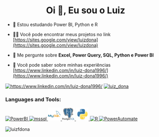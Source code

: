 <h1 align="center">Oi 👋, Eu sou o Luiz</h1>

- 🌱 Estou estudando Power BI, Python e R

- 👨‍💻 Você pode encontrar meus projetos no link [https://sites.google.com/view/luizdona](https://sites.google.com/view/luizdona)

- 💬 Me pergunte sobre **Excel, Power Query, SQL, Python e Power BI**

- 📄 Você pode saber sobre minhas experiências [https://www.linkedin.com/in/luiz-dona1996/](https://www.linkedin.com/in/luiz-dona1996/)


<p align="left">
<a href="https://linkedin.com/in/https://www.linkedin.com/in/luiz-dona1996/" target="blank"><img align="center" src="https://raw.githubusercontent.com/rahuldkjain/github-profile-readme-generator/master/src/images/icons/Social/linked-in-alt.svg" alt="https://www.linkedin.com/in/luiz-dona1996/" height="30" width="40" /></a>
<a href="https://instagram.com/luiz_dona" target="blank"><img align="center" src="https://raw.githubusercontent.com/rahuldkjain/github-profile-readme-generator/master/src/images/icons/Social/instagram.svg" alt="luiz_dona" height="30" width="40" /></a>
</p>

<h3 align="left">Languages and Tools:</h3>
<p align="left"><a href="https://powerbi.microsoft.com/pt-br/" target="_blank" rel="noreferrer"> <img    src="https://static.wixstatic.com/media/322cff_c3cd08ea165f4e41bdb604d646554fc5~mv2.png/v1/fill/w_420,h_420,al_c,lg_1,q_90/322cff_c3cd08ea165f4e41bdb604d646554fc5~mv2.webp" alt="PowerBI" width="40"
    height="40" /> </a>  <a href="https://www.microsoft.com/en-us/sql-server" target="_blank" rel="noreferrer"> <img src="https://www.svgrepo.com/show/303229/microsoft-sql-server-logo.svg" alt="mssql" width="40" height="40"/> </a> <a href="https://www.mysql.com/" target="_blank" rel="noreferrer"> <img src="https://raw.githubusercontent.com/devicons/devicon/master/icons/mysql/mysql-original-wordmark.svg" alt="mysql" width="40" height="40"/> </a> <a href="https://www.postgresql.org" target="_blank" rel="noreferrer"> <img src="https://raw.githubusercontent.com/devicons/devicon/master/icons/postgresql/postgresql-original-wordmark.svg" alt="postgresql" width="40" height="40"/> </a> <a href="https://www.python.org" target="_blank" rel="noreferrer"> <img src="https://raw.githubusercontent.com/devicons/devicon/master/icons/python/python-original.svg" alt="python" width="40" height="40"/> </a> <a href="https://www.r-project.org/" target="_blank" rel="noreferrer"> <img
    src="https://upload.wikimedia.org/wikipedia/commons/thumb/1/1b/R_logo.svg/800px-R_logo.svg.png" alt="R" width="40"
    height="40" /> </a> <a href="https://powerautomate.microsoft.com/pt-br/" target="_blank" rel="noreferrer"> <img
    src="https://torpedo.pt/getattachment/3cd6d640-9c04-46ec-a58e-9a74884effb9/Power-Automate-How-to-clone-a-list-item;.aspx" alt="PowerAutomate" width="40"
    height="40" /> </a>   </p>

<p><img align="center" src="https://github-readme-stats.vercel.app/api/top-langs?username=luizfdona&show_icons=true&locale=en&layout=compact" alt="luizfdona" /></p>


<!--
**LuizFDona/LuizFDona** is a ✨ _special_ ✨ repository because its `README.md` (this file) appears on your GitHub profile.

Here are some ideas to get you started:

- 🔭 I’m currently working on ...
- 🌱 I’m currently learning ...
- 👯 I’m looking to collaborate on ...
- 🤔 I’m looking for help with ...
- 💬 Ask me about ...
- 📫 How to reach me: ...
- 😄 Pronouns: ...
- ⚡ Fun fact: ...
-->
